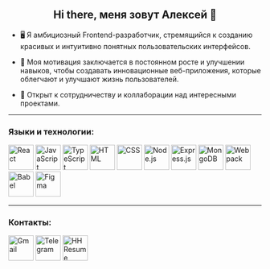 <div align="center">
  <h2>Hi there, меня зовут Алексей 👋</h2>
</div>


* 🖥️ Я амбициозный Frontend-разработчик, стремящийся к созданию красивых и интуитивно понятных пользовательских интерфейсов.

* 🌟 Моя мотивация заключается в постоянном росте и улучшении навыков, чтобы создавать инновационные веб-приложения, которые облегчают и улучшают жизнь пользователей.

* 🤝 Открыт к сотрудничеству и коллаборации над интересными проектами.


---

### Языки и технологии:

<a href="https://reactjs.org/"><img src="https://cdn.jsdelivr.net/gh/devicons/devicon/icons/react/react-original.svg" alt="React" width="50" height="50"></a>
<a href="https://developer.mozilla.org/en-US/docs/Web/JavaScript"><img src="https://cdn.jsdelivr.net/gh/devicons/devicon/icons/javascript/javascript-original.svg" alt="JavaScript" width="50" height="50"></a>
<a href="https://www.typescriptlang.org/"><img src="https://cdn.jsdelivr.net/gh/devicons/devicon/icons/typescript/typescript-original.svg" alt="TypeScript" width="50" height="50"></a>
<a href="https://developer.mozilla.org/en-US/docs/Web/HTML"><img src="https://cdn.jsdelivr.net/gh/devicons/devicon/icons/html5/html5-original.svg" alt="HTML" width="50" height="50"></a>
<a href="https://developer.mozilla.org/en-US/docs/Web/CSS"><img src="https://cdn.jsdelivr.net/gh/devicons/devicon/icons/css3/css3-original.svg" alt="CSS" width="50" height="50"></a>
<a href="https://nodejs.org/"><img src="https://cdn.jsdelivr.net/gh/devicons/devicon/icons/nodejs/nodejs-original.svg" alt="Node.js" width="50" height="50"></a>
<a href="https://expressjs.com/"><img src="https://cdn.jsdelivr.net/gh/devicons/devicon/icons/express/express-original.svg" alt="Express.js" width="50" height="50"></a>
<a href="https://www.mongodb.com/"><img src="https://cdn.jsdelivr.net/gh/devicons/devicon/icons/mongodb/mongodb-original.svg" alt="MongoDB" width="50" height="50"></a>
<a href="https://webpack.js.org/"><img src="https://cdn.jsdelivr.net/gh/devicons/devicon/icons/webpack/webpack-original.svg" alt="Webpack" width="50" height="50"></a>
<a href="https://babeljs.io/"><img src="https://cdn.jsdelivr.net/gh/devicons/devicon/icons/babel/babel-original.svg" alt="Babel" width="50" height="50"></a>
<a href="https://www.figma.com/"><img src="https://cdn.jsdelivr.net/gh/devicons/devicon/icons/figma/figma-original.svg" alt="Figma" width="50" height="50"></a>

---

### Контакты:

<a href="mailto:genossek@gmail.com"><img src="https://cdn.jsdelivr.net/gh/devicons/devicon/icons/google/google-original.svg" alt="Gmail" width="50" height="50"></a>
<a href="https://t.me/GenosseK"><img src="https://upload.wikimedia.org/wikipedia/commons/8/82/Telegram_logo.svg" alt="Telegram" width="50" height="50"></a>
<a href="https://tyumen.hh.ru/resume/368d2d60ff0d0a70100039ed1f697750785152"><img src="https://tech.hh.ru/api/logos/min-hh-red.png" alt="HH Resume" width="50" height="50"></a>
